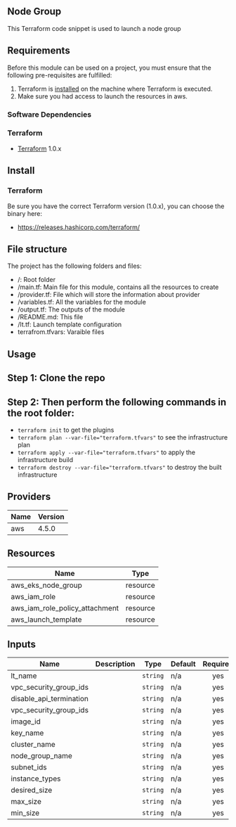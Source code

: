 ## Node Group

This Terraform code snippet is used to launch a node group

## Requirements

Before this module can be used on a project, you must ensure that the following pre-requisites are fulfilled:

1. Terraform is [installed](#software-dependencies) on the machine where Terraform is executed.
2. Make sure you had access to launch the resources in aws.


### Software Dependencies
### Terraform
- [Terraform](https://www.terraform.io/downloads.html) 1.0.x



## Install

### Terraform
Be sure you have the correct Terraform version (1.0.x), you can choose the binary here:
- https://releases.hashicorp.com/terraform/

## File structure
The project has the following folders and files:

- /: Root folder
- /main.tf: Main file for this module, contains all the resources to create
- /provider.tf: File which will store the information about provider
- /variables.tf: All the variables for the module
- /output.tf: The outputs of the module
- /README.md: This file
- /lt.tf: Launch template configuration
- terrafrom.tfvars: Varaible files
 
## Usage

## Step 1: Clone the repo
## Step 2: Then perform the following commands in the root folder:

- `terraform init` to get the plugins
- `terraform plan --var-file="terraform.tfvars"` to see the infrastructure plan
- `terraform apply --var-file="terraform.tfvars"` to apply the infrastructure build
- `terraform destroy --var-file="terraform.tfvars"` to destroy the built infrastructure

## Providers
| Name | Version |
|------|---------|
| aws  | 4.5.0 |

## Resources

| Name | Type |
|------|------|
| aws_eks_node_group  | resource |
| aws_iam_role | resource |
| aws_iam_role_policy_attachment | resource |
| aws_launch_template | resource |


## Inputs

| Name | Description | Type | Default | Required |
|------|-------------|------|---------|:--------:|
| lt_name |  | `string` | n/a | yes |
| vpc_security_group_ids |  | `string` | n/a | yes |
| disable_api_termination |  | `string` | n/a | yes |
| vpc_security_group_ids |  | `string` | n/a | yes |
| image_id |  | `string` | n/a | yes |
| key_name |  | `string` | n/a | yes |
| cluster_name |  | `string` | n/a | yes |
| node_group_name |  | `string` | n/a | yes |
| subnet_ids |  | `string` | n/a | yes |
| instance_types |  | `string` | n/a | yes |
| desired_size |  | `string` | n/a | yes |
| max_size |  | `string` | n/a | yes |
| min_size |  | `string` | n/a | yes |
